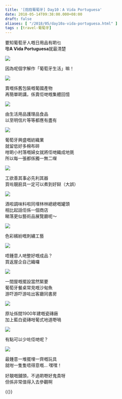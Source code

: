 ```yaml
---
title: '[抱抱葡萄牙] Day10：A Vida Portuguesa'
date: 2018-05-14T09:38:00.000+08:00
draft: false
aliases: [ "/2018/05/day10a-vida-portuguesa.html" ]
tags : [travel-葡萄牙]
---
```


要知葡萄牙人嘅日用品有啲乜  
嚟**A Vida Portuguesa**就最清楚  

![](/images/portugal10e.jpg)

因為呢個字解作「葡萄牙生活」嘛！  

![](/images/portugal10e1.jpg)

賣嘅係舊包裝嘅葡國產物  
再簡單啲講，係賣佢哋嘅集體回憶  

![](/images/portugal10e2.jpg)

由生活用品護理品食品  
以至明信片等等都應有盡有  

![](/images/portugal10e3.jpg)

葡萄牙興盛嘅紡織業  
就留低好多棉布碎  
咁啲小村落嘅婦女就將佢哋織成地氈  
所以每一張都係獨一無二㗎  

![](/images/portugal10e4.jpg)

工欲善其事必先利其器  
買咗靚廚具一定可以煮到好餸（大誤）  

![](/images/portugal10e5.jpg)

酒啦調味料啦同埋林林總總嘅罐頭  
相比起話佢係一個商店  
睇落更似藝術品展覽廳呢～  

![](/images/portugal10e6.jpg)

色彩繽紛嘅刺繡工藝  

![](/images/portugal10e7.jpg)

唔鍾意人哋整好嘅成品？  
買返屋企自己織囉  

![](/images/portugal10.jpg)

一間屋嘅擺設當然緊要  
葡萄牙餐桌常見嘅沙甸魚  
游吓游吓游咗出客廳同書房  

![](/images/portugal10e8.jpg)

原址係間1900年建嘅瓷磚廠  
加上藍白瓷磚咁葡式地道嘢喎  

![](/images/portugal10e9.jpg)

有點可以少咗佢哋呢？

![](/images/portugal10e10.jpg)

最鍾意一堆擺埋一齊嘅玩具  
就咁一隻隻唔得意嘅... 嘿嘿！  
  
好靚嘅舖頭，不過啲嘢好鬼貴呀  
但係非常值得入去參觀啊  
  
  

{{<portugal>}}  
